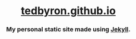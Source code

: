 <h1 align="center">
  <a href="https://tedbyron.github.io"
    title="Ted Byron | Home">
      tedbyron.github.io
  </a>
</h1>

<h3 align="center">
  My personal static site made using <a href="https://github.com/jekyll/jekyll" title="github.com/jekyll/jekyll">Jekyll</a>.
</h3>

